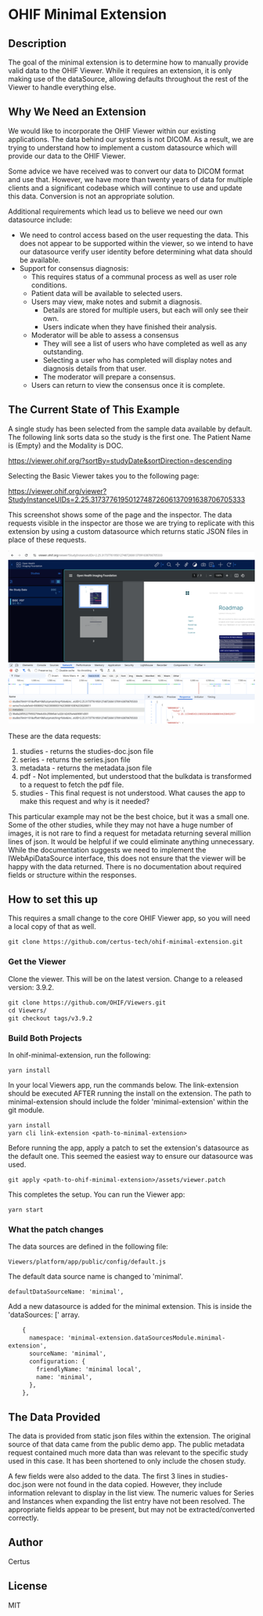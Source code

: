 # OHIF Minimal Extension

## Description

The goal of the minimal extension is to determine how to manually provide valid data to the OHIF Viewer. While it requires an extension, it is only making use of the dataSource, allowing defaults throughout the rest of the Viewer to handle everything else.

## Why We Need an Extension

We would like to incorporate the OHIF Viewer within our existing applications. The data behind our systems is not DICOM. As a result, we are trying to understand how to implement a custom datasource which will provide our data to the OHIF Viewer.

Some advice we have received was to convert our data to DICOM format and use that. However, we have more than twenty years of data for multiple clients and a significant codebase which will continue to use and update this data. Conversion is not an appropriate solution.

Additional requirements which lead us to believe we need our own datasource include:
* We need to control access based on the user requesting the data. This does not appear to be supported within the viewer, so we intend to have our datasource verify user identity before determining what data should be available.
* Support for consensus diagnosis:
  * This requires status of a communal process as well as user role conditions.
  * Patient data will be available to selected users.
  * Users may view, make notes and submit a diagnosis.
    * Details are stored for multiple users, but each will only see their own.
    * Users indicate when they have finished their analysis.
  * Moderator will be able to assess a consensus
    * They will see a list of users who have completed as well as any outstanding.
    * Selecting a user who has completed will display notes and diagnosis details from that user.
    * The moderator will prepare a consensus.
  * Users can return to view the consensus once it is complete.

## The Current State of This Example

A single study has been selected from the sample data available by default. The following link sorts data so the study is the first one. The Patient Name is (Empty) and the Modality is DOC.

https://viewer.ohif.org/?sortBy=studyDate&sortDirection=descending

Selecting the Basic Viewer takes you to the following page:

https://viewer.ohif.org/viewer?StudyInstanceUIDs=2.25.317377619501274872606137091638706705333

This screenshot shows some of the page and the inspector. The data requests visible in the inspector are those we are trying to replicate with this extension by using a custom datasource which returns static JSON files in place of these requests.

![The sample page we are attempting to replicate](assets/source-page.png)

These are the data requests:

1. studies - returns the studies-doc.json file
1. series - returns the series.json file
1. metadata - returns the metadata.json file
1. pdf - Not implemented, but understood that the bulkdata is transformed to a request to fetch the pdf file.
1. studies - This final request is not understood. What causes the app to make this request and why is it needed?

This particular example may not be the best choice, but it was a small one. Some of the other studies, while they may not have a huge number of images, it is not rare to find a request for metadata returning several million lines of json. It would be helpful if we could eliminate anything unnecessary. While the documentation suggests we need to implement the IWebApiDataSource interface, this does not ensure that the viewer will be happy with the data returned. There is no documentation about required fields or structure within the responses.

## How to set this up

This requires a small change to the core OHIF Viewer app, so you will need a local copy of that as well.

```
git clone https://github.com/certus-tech/ohif-minimal-extension.git
```

### Get the Viewer

Clone the viewer. This will be on the latest version. Change to a released version: 3.9.2.

```
git clone https://github.com/OHIF/Viewers.git
cd Viewers/
git checkout tags/v3.9.2
```

### Build Both Projects

In ohif-minimal-extension, run the following:

```
yarn install
```

In your local Viewers app, run the commands below. The link-extension should be executed AFTER running the install on the extension. The path to minimal-extension should include the folder 'minimal-extension' within the git module.

```
yarn install
yarn cli link-extension <path-to-minimal-extension>
```

Before running the app, apply a patch to set the extension's datasource as the default one. This seemed the easiest way to ensure our datasource was used.

```
git apply <path-to-ohif-minimal-extension>/assets/viewer.patch
```

This completes the setup. You can run the Viewer app:

```
yarn start
```

### What the patch changes

The data sources are defined in the following file:

```
Viewers/platform/app/public/config/default.js
```

The default data source name is changed to 'minimal'.

```
defaultDataSourceName: 'minimal',
```

Add a new datasource is added for the minimal extension. This is inside the 'dataSources: [' array.

```
    {
      namespace: 'minimal-extension.dataSourcesModule.minimal-extension',
      sourceName: 'minimal',
      configuration: {
        friendlyName: 'minimal local',
        name: 'minimal',
      },
    },
```

## The Data Provided

The data is provided from static json files within the extension. The original source of that data came from the public demo app. The public metadata request contained much more data than was relevant to the specific study used in this case. It has been shortened to only include the chosen study.

A few fields were also added to the data. The first 3 lines in studies-doc.json were not found in the data copied. However, they include information relevant to display in the list view. The numeric values for Series and Instances when expanding the list entry have not been resolved. The appropriate fields appear to be present, but may not be extracted/converted correctly.


## Author 
Certus

## License 
MIT
